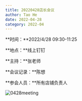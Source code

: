 ```yaml
---
title: 20220428店长会议
author: Tao He
date: 2022-04-28
category: 2022-04
---
```


**时间：**2022/4/28    09:30-11:25

**地点：**线上钉钉

**主持：**张老师

**会议记录：**陈想	

**参会人员：**所有店铺负责人	



![0428meeting](https://cuihuanhuan.github.io/srm/images/0428meeting.png)  
